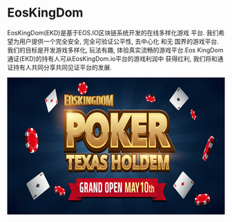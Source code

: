 # EosKingDom

<p>EosKingDom(EKD)是基于EOS.IO区块链系统开发的在线多样化游戏 平台. 我们希望为用户提供一个完全安全, 完全可验证公平性, 去中心化 和无 国界的游戏平台. 我们的目标是开发游戏多样化, 玩法有趣, 体验真实流畅的游戏平台.Eos KingDom通证(EKD)的持有人可从EosKingDom.io平台的游戏利润中 获得红利, 我们将和通证持有人共同分享共同见证平台的发展.</p>

![eoskingdom-dapp-gambling-eos-image1_916a708809fbb69e2e524e077813a26a](eoskingdom-dapp-gambling-eos-image1_916a708809fbb69e2e524e077813a26a.png)

